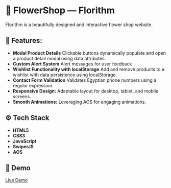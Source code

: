 # 🌸 FlowerShop — Florithm
Florithm is a beautifully designed and interactive flower shop website.

## 🔹 Features:
- **Modal Product Details** Clickable buttons dynamically populate and open a product detail modal using data attributes.
- **Custom Alert System** Alert messages for user feedback
- **Wishlist Functionality with localStorage** Add and remove products to a wishlist with data persistence using localStorage.
- **Contact Form Validation** Validates Egyptian phone numbers using a regular expression.
- **Responsive Design:** Adaptable layout for desktop, tablet, and mobile screens.
- **Smooth Animations:** Leveraging AOS for engaging animations.

## ⚙️ Tech Stack
- **HTML5**
- **CSS3**
- **JavaScript**
- **SwiperJS**
- **AOS**

## 📸 Demo
[Live Demo](https://hanamohvmed.github.io/FlowerShop-Florithm/)
